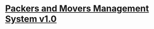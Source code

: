 # [Packers and Movers Management System v1.0](https://www.sourcecodester.com/php/15360/packers-and-movers-management-system-phpoop-free-source-code.html)
